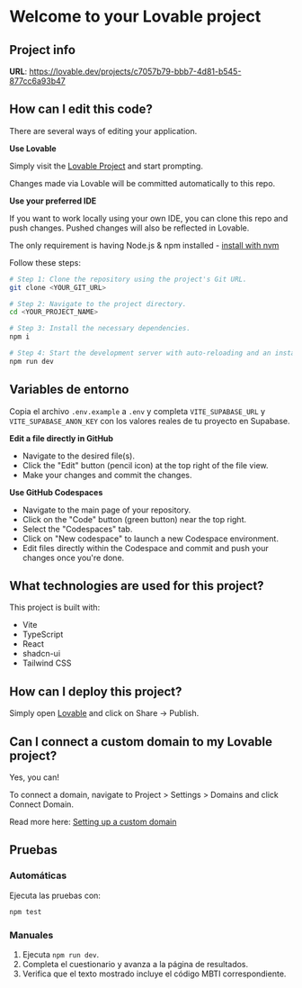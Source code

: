 # Welcome to your Lovable project

## Project info

**URL**: https://lovable.dev/projects/c7057b79-bbb7-4d81-b545-877cc6a93b47

## How can I edit this code?

There are several ways of editing your application.

**Use Lovable**

Simply visit the [Lovable Project](https://lovable.dev/projects/c7057b79-bbb7-4d81-b545-877cc6a93b47) and start prompting.

Changes made via Lovable will be committed automatically to this repo.

**Use your preferred IDE**

If you want to work locally using your own IDE, you can clone this repo and push changes. Pushed changes will also be reflected in Lovable.

The only requirement is having Node.js & npm installed - [install with nvm](https://github.com/nvm-sh/nvm#installing-and-updating)

Follow these steps:

```sh
# Step 1: Clone the repository using the project's Git URL.
git clone <YOUR_GIT_URL>

# Step 2: Navigate to the project directory.
cd <YOUR_PROJECT_NAME>

# Step 3: Install the necessary dependencies.
npm i

# Step 4: Start the development server with auto-reloading and an instant preview.
npm run dev
```

## Variables de entorno

Copia el archivo `.env.example` a `.env` y completa `VITE_SUPABASE_URL` y `VITE_SUPABASE_ANON_KEY` con los valores reales de tu proyecto en Supabase.

**Edit a file directly in GitHub**

- Navigate to the desired file(s).
- Click the "Edit" button (pencil icon) at the top right of the file view.
- Make your changes and commit the changes.

**Use GitHub Codespaces**

- Navigate to the main page of your repository.
- Click on the "Code" button (green button) near the top right.
- Select the "Codespaces" tab.
- Click on "New codespace" to launch a new Codespace environment.
- Edit files directly within the Codespace and commit and push your changes once you're done.

## What technologies are used for this project?

This project is built with:

- Vite
- TypeScript
- React
- shadcn-ui
- Tailwind CSS

## How can I deploy this project?

Simply open [Lovable](https://lovable.dev/projects/c7057b79-bbb7-4d81-b545-877cc6a93b47) and click on Share -> Publish.

## Can I connect a custom domain to my Lovable project?

Yes, you can!

To connect a domain, navigate to Project > Settings > Domains and click Connect Domain.

Read more here: [Setting up a custom domain](https://docs.lovable.dev/tips-tricks/custom-domain#step-by-step-guide)

## Pruebas

### Automáticas

Ejecuta las pruebas con:

```bash
npm test
```

### Manuales

1. Ejecuta `npm run dev`.
2. Completa el cuestionario y avanza a la página de resultados.
3. Verifica que el texto mostrado incluye el código MBTI correspondiente.
